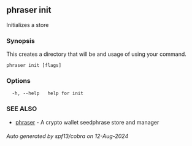 ## phraser init

Initializes a store

### Synopsis

This creates a directory that will be
and usage of using your command.

```
phraser init [flags]
```

### Options

```
  -h, --help   help for init
```

### SEE ALSO

* [phraser](phraser.md)	 - A crypto wallet seedphrase store and manager

###### Auto generated by spf13/cobra on 12-Aug-2024
